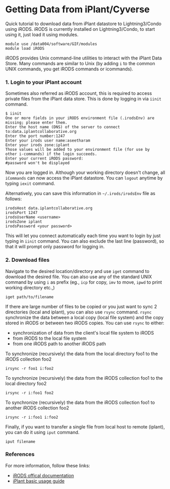# Getting Data from iPlant/Cyverse

Quick tutorial to download data from iPlant datastore to Lightning3/Condo using iRODS. iRODS is currently installed on Lightning3/Condo, to start using it, just load it using modules.
```
module use /data004/software/GIF/modules
module load iRODS
```
iRODS provides Unix command-line utilities to interact with the iPlant Data Store. Many commands are similar to Unix (by adding <code>i</code> to the common UNIX commands, you get iRODS commands or icommands).
### 1. Login to your iPlant account ###

Sometimes also referred as iRODS account, this is required to access private files from the iPlant data store. This is done by logging in via `iinit` command.
```
$ iinit
One or more fields in your iRODS environment file (.irodsEnv) are
missing; please enter them.
Enter the host name (DNS) of the server to connect to:data.iplantcollaborative.org
Enter the port number:1247
Enter your irods user name:aseetharam
Enter your irods zone:iplant
Those values will be added to your environment file (for use by
other i-commands) if the login succeeds.
Enter your current iRODS password:
#password won't be displayed
```
Now you are logged in. Although your working directory doesn't change, all `iCommands` can now access the iPlant datastore.
You can `logout` anytime by typing `iexit` command.

Alternatively, you can save this information in `~/.irods/irodsEnv` file as follows:
```
irodsHost data.iplantcollaborative.org
irodsPort 1247
irodsUserName <username>
irodsZone iplant
irodsPassword <your password>
```
This will let you connect automatically each time you want to login by just typing in `iinit` command. You can also exclude the last line (password), so that it will prompt only password for logging in.

### 2. Download files ###

Navigate to the desired location/directory and use `iget` command to download the desired file. You can also use any of the standard UNIX command by using `i` as prefix (eg., `icp` for copy, `imv` to move, `ipwd` to print working directory etc.,)
```
iget path/to/filename
```
 If there are large number of files to be copied or you just want to sync 2 directories (local and iplant), you can also use `rsync` command. `rsync`
synchronize the data between a local copy (local file system) and the copy stored in iRODS or between two iRODS copies. You can use `rsync` to either:
- synchronization of data from the client's local file system to iRODS
- from iRODS to the local file system
- from one iRODS path to another iRODS path

To synchronize (recursively) the data from the local directory foo1 to the iRODS collection foo2
```
irsync -r foo1 i:foo2
```
To synchronize (recursively) the data from the iRODS collection foo1 to the local directory foo2
```
irsync -r i:foo1 foo2
```
To synchronize (recursively) the data from the iRODS collection foo1 to another iRODS collection foo2
```
irsync -r i:foo1 i:foo2
```

Finally, if you want to transfer a single file from local host to remote (iplant), you can do it using `iput` command.
```
iput filename
```

### References ###
For more information, follow these links:

- [iRODS offical documentation ](https://www.irods.org/index.php/icommands|irods.org)
- [iPlant basic usage guide](https://pods.iplantcollaborative.org/wiki/display/start/Using+icommands|pods.iplantcollaborative.org)
